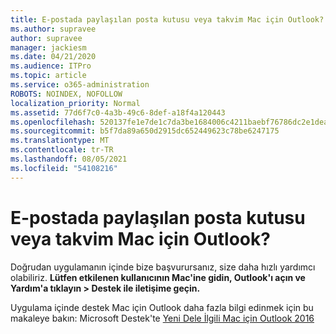 ```yaml
---
title: E-postada paylaşılan posta kutusu veya takvim Mac için Outlook?
ms.author: supravee
author: supravee
manager: jackiesm
ms.date: 04/21/2020
ms.audience: ITPro
ms.topic: article
ms.service: o365-administration
ROBOTS: NOINDEX, NOFOLLOW
localization_priority: Normal
ms.assetid: 77d6f7c0-4a3b-49c6-8def-a18f4a120443
ms.openlocfilehash: 520137fe1e7de1c7da3be1684006c4211baebf76786dc2e1dea7acc91f82cc7a
ms.sourcegitcommit: b5f7da89a650d2915dc652449623c78be6247175
ms.translationtype: MT
ms.contentlocale: tr-TR
ms.lasthandoff: 08/05/2021
ms.locfileid: "54108216"
---
```

# <a name="shared-mailbox-or-calendar-issue-in-outlook-for-mac"></a>E-postada paylaşılan posta kutusu veya takvim Mac için Outlook?

Doğrudan uygulamanın içinde bize başvurursanız, size daha hızlı yardımcı olabiliriz. **Lütfen etkilenen kullanıcının Mac'ine gidin, Outlook'ı açın ve Yardım'a tıklayın \> Destek ile iletişime geçin.** 
  
Uygulama içinde destek Mac için Outlook daha fazla bilgi edinmek için bu makaleye bakın: Microsoft Destek'te [Yeni Dele İlgili Mac için Outlook 2016](https://answers.microsoft.com/msoffice/forum/msoffice_outlook-mso_mac-mso_mac2016/new-contact-support-feature-in-outlook-2016-for/d4fc21c4-25e2-4e10-b943-1fba6542b517)
  

